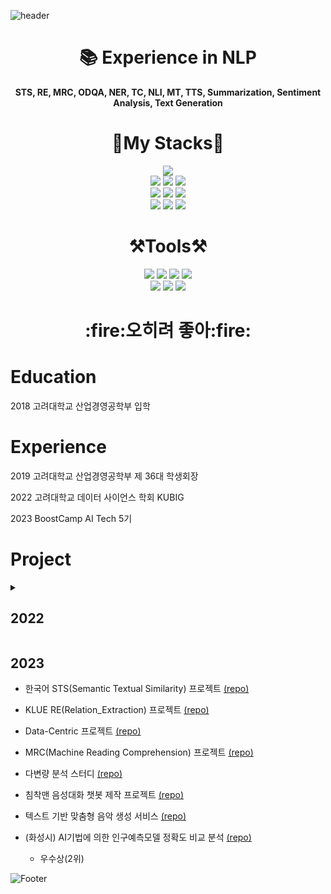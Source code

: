 ![header](https://capsule-render.vercel.app/api?type=waving&color=gradient&customColorList=6&height=200&section=header&text=Hello,%20stranger&fontSize=55&descSize=30)
<div align="center">

# 📚 Experience in NLP

**STS, RE, MRC, ODQA, NER, TC, NLI, MT, TTS, Summarization, Sentiment Analysis, Text Generation**

</div>

<div align="center">
  
# 📖My Stacks📖

<img src="https://img.shields.io/badge/python-3776AB?style=for-the-badge&logo=python&logoColor=white">
<br>

<img src="https://img.shields.io/badge/fastapi-009688?style=for-the-badge&logo=fastapi&logoColor=white">
<img src="https://img.shields.io/badge/streamlit-FF4B4B?style=for-the-badge&logo=streamlit&logoColor=white">
<img src="https://img.shields.io/badge/amazonaws-232F3E?style=for-the-badge&logo=amazonaws&logoColor=white">
<br>

<img src="https://img.shields.io/badge/pytorch-EE4C2C?style=for-the-badge&logo=pytorch&logoColor=white">
<img src="https://img.shields.io/badge/transformers-FFFF33?style=for-the-badge">
<img src="https://img.shields.io/badge/pytorch_lightning-EE4C2C?style=for-the-badge&logo=lightning&logoColor=#792EE5">
<br>

<img src="https://img.shields.io/badge/scikitlearn-F7931E?style=for-the-badge&logo=scikitlearn&logoColor=white">
<img src="https://img.shields.io/badge/tensorflow-FF6F00?style=for-the-badge&logo=tensorflow&logoColor=white">
<img src="https://img.shields.io/badge/keras-D00000?style=for-the-badge&logo=keras&logoColor=white">

</div>

<div align="center">

# ⚒Tools⚒

<img src="https://img.shields.io/badge/Visual Studio Code-007ACC?style=for-the-badge&logo=Visual Studio Code&logoColor=white">
<img src="https://img.shields.io/badge/pycharm-000000?style=for-the-badge&logo=pycharm&logoColor=white">
<img src="https://img.shields.io/badge/Jupyter-F37626?style=for-the-badge&logo=Jupyter&logoColor=white">
<img src="https://img.shields.io/badge/Google Colab-F9AB00?style=for-the-badge&logo=Google Colab&logoColor=white">
<br>

<img src="https://img.shields.io/badge/Audacity-0000cc?style=for-the-badge&logo=Audacity&logoColor=white">
<img src="https://img.shields.io/badge/githubactions-2088FF?style=for-the-badge&logo=githubactions&logoColor=white">
<img src="https://img.shields.io/badge/Git-F05032?style=for-the-badge&logo=Git&logoColor=white">
<br>

</div>

<h1 align="center">:fire:오히려 좋아:fire:</h1>

# Education

2018 고려대학교 산업경영공학부 입학

# Experience

2019 고려대학교 산업경영공학부 제 36대 학생회장

2022 고려대학교 데이터 사이언스 학회 KUBIG

2023 BoostCamp AI Tech 5기

# Project 

<details>
<summary><h2>2022</h2></summary>
<div markdown="1">

* <딥러닝> CNN 기반 Cifar10 Classifier 프로젝트

* <인간공학> 쿠팡 웹사이트 UI 개선 프로젝트

* <KUBIG> 머신러닝 세션(교육)

* <KUBIG> 기업 파산 예측 프로젝트

* <KUBIG> 심리 성향 예측 AI 경진대회

* <KUBIG> 커뮤니티 사이트 '고파스' 감정분석 및 조회수 예측 프로젝트

* <KUBIG> 시계열 분석 스터디

* <인공지능과 지식재산> 2차전지 특허를 통한 GTM 기반 국내 부족기술 및 세계 공백기술 추출
  
  - 한국지식재산교육연구학회 우수논문 발표상, 캡스톤 우수상

* <제품개발> 부부상담 플랫폼 UI 가이드라인 제시 프로젝트

* <최적화 응용> 유전알고리즘을 통한 데이터 분석 프로젝트

* <최적화 응용> 정통 머신러닝 기반 차량 가격 예측 프로젝트

* <최적화 응용> 양자어닐링 기반 데이터 클러스터링 프로젝트

* <KUBIG> NLP 세션(교육)

* <KUBIG> 성북구 데이트코스 추천 챗봇 프로젝트

</div>
</details>

## 2023
  
* <BoostCamp> 한국어 STS(Semantic Textual Similarity) 프로젝트 [(repo)](https://github.com/gyubinc/Semantic_Text_Similarity_Task)
  
* <BoostCamp> KLUE RE(Relation_Extraction) 프로젝트 [(repo)](https://github.com/gyubinc/KLUE_RE_Task)

* <BoostCamp> Data-Centric 프로젝트 [(repo)](https://github.com/gyubinc/Datacentric-Project)
  
* <BoostCamp> MRC(Machine Reading Comprehension) 프로젝트 [(repo)](https://github.com/gyubinc/MRC-Project)
  
* <KUBIG> 다변량 분석 스터디 [(repo)](https://github.com/gyubinc/Multivariate_Data_Analysis_study)
  
* <KUBIG> 침착맨 음성대화 챗봇 제작 프로젝트 [(repo)](https://github.com/gyubinc/Voice-Chatbot-Project)

* <BoostCamp> 텍스트 기반 맞춤형 음악 생성 서비스 [(repo)](https://github.com/gyubinc/TexTuneS_Text2Music_Generation)

* (화성시) AI기법에 의한 인구예측모델 정확도 비교 분석 [(repo)](https://github.com/gyubinc/Hwaseong_Population_Forecasting)

  - 우수상(2위)

![Footer](https://capsule-render.vercel.app/api?type=waving&color=gradient&customColorList=6&height=150&section=footer)

